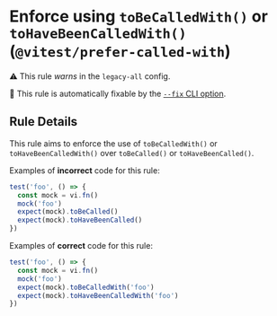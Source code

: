 # Enforce using `toBeCalledWith()` or `toHaveBeenCalledWith()` (`@vitest/prefer-called-with`)

⚠️ This rule _warns_ in the `legacy-all` config.

🔧 This rule is automatically fixable by the [`--fix` CLI option](https://eslint.org/docs/latest/user-guide/command-line-interface#--fix).

<!-- end auto-generated rule header -->

## Rule Details

This rule aims to enforce the use of `toBeCalledWith()` or `toHaveBeenCalledWith()` over `toBeCalled()` or `toHaveBeenCalled()`.

Examples of **incorrect** code for this rule:

```ts
test('foo', () => {
  const mock = vi.fn()
  mock('foo')
  expect(mock).toBeCalled()
  expect(mock).toHaveBeenCalled()
})
```

Examples of **correct** code for this rule:

```ts
test('foo', () => {
  const mock = vi.fn()
  mock('foo')
  expect(mock).toBeCalledWith('foo')
  expect(mock).toHaveBeenCalledWith('foo')
})
```
